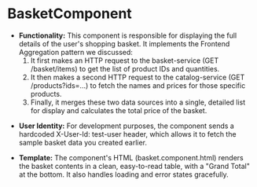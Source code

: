 # BasketComponent
- **Functionality:** This component is responsible for displaying the full details of the user's shopping basket. It implements the Frontend Aggregation pattern we discussed:
   1. It first makes an HTTP request to the basket-service (GET /basket/items) to get the list of product IDs and quantities.
   2. It then makes a second HTTP request to the catalog-service (GET /products?ids=...) to fetch the names and prices for those specific products.
   3. Finally, it merges these two data sources into a single, detailed list for display and calculates the total price of the basket.

* **User Identity:** For development purposes, the component sends a hardcoded X-User-Id: test-user header, which allows it to fetch the sample basket data you created earlier.

* **Template:** The component's HTML (basket.component.html) renders the basket contents in a clean, easy-to-read table, with a "Grand Total" at the bottom. It also handles loading and error states gracefully.